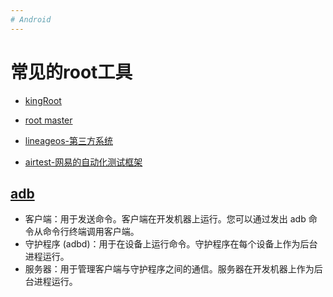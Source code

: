 ```yaml
---
# Android
---
```


# 常见的root工具

* [kingRoot](https://root-apk.kingoapp.com/)

* [root master](https://root-master.com/)

* [lineageos-第三方系统](https://www.lineageos.org/)

* [airtest-网易的自动化测试框架](https://airtest.doc.io.netease.com/)

## [adb](https://developer.android.google.cn/tools/adb?hl=zh-cn)

* 客户端：用于发送命令。客户端在开发机器上运行。您可以通过发出 adb 命令从命令行终端调用客户端。
* 守护程序 (adbd)：用于在设备上运行命令。守护程序在每个设备上作为后台进程运行。
* 服务器：用于管理客户端与守护程序之间的通信。服务器在开发机器上作为后台进程运行。
